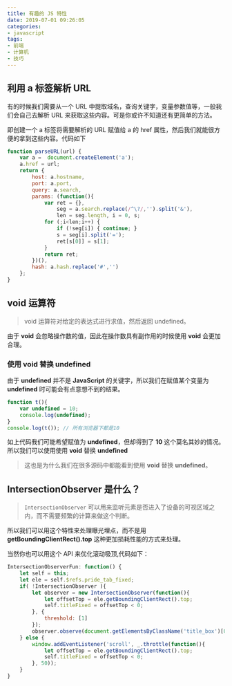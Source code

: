 ```yaml
---
title: 有趣的 JS 特性
date: 2019-07-01 09:26:05
categories:
- javascript
tags:
- 前端
- 计算机
- 技巧
---
```


## 利用 a 标签解析 URL

有的时候我们需要从一个 URL 中提取域名，查询关键字，变量参数值等，一般我们会自己去解析 URL 来获取这些内容。可是你或许不知道还有更简单的方法。

即创建一个 a 标签将需要解析的 URL 赋值给 a 的 href 属性，然后我们就能很方便的拿到这些内容。代码如下

```JavaScript
function parseURL(url) {
    var a =  document.createElement('a');
    a.href = url;
    return {
        host: a.hostname,
        port: a.port,
        query: a.search,
        params: (function(){
            var ret = {},
                seg = a.search.replace(/^\?/,'').split('&'),
                len = seg.length, i = 0, s;
            for (;i<len;i++) {
                if (!seg[i]) { continue; }
                s = seg[i].split('=');
                ret[s[0]] = s[1];
            }
            return ret;
        })(),
        hash: a.hash.replace('#','')
    };
}

```

## void 运算符

> void 运算符对给定的表达式进行求值，然后返回 undefined。

由于 **void** 会忽略操作数的值，因此在操作数具有副作用的时候使用 **void** 会更加合理。

### 使用 void 替换 undefined

由于 **undefined** 并不是 **JavaScript** 的关键字，所以我们在赋值某个变量为 **undefined** 时可能会有点意想不到的结果。

```JavaScript
function t(){
    var undefined = 10;
    console.log(undefined);
}
console.log(t()); // 所有浏览器下都是10
```

如上代码我们可能希望赋值为 **undefined**，但却得到了 **10** 这个莫名其妙的情况。所以我们可以使用使用 **void** 替换 **undefined**

> 这也是为什么我们在很多源码中都能看到使用 **void** 替换 **undefined**。

## IntersectionObserver 是什么？

>`IntersectionObserver` 可以用来监听元素是否进入了设备的可视区域之内，而不需要频繁的计算来做这个判断。

所以我们可以用这个特性来处理曝光埋点，而不是用 **getBoundingClientRect().top** 这种更加损耗性能的方式来处理。

当然你也可以用这个 API 来优化滚动吸顶,代码如下：

```JavaScript
IntersectionObserverFun: function() {
    let self = this;
    let ele = self.$refs.pride_tab_fixed;
    if( !IntersectionObserver ){
        let observer = new IntersectionObserver(function(){
            let offsetTop = ele.getBoundingClientRect().top;
            self.titleFixed = offsetTop < 0;
        }, {
            threshold: [1]
        });
        observer.observe(document.getElementsByClassName('title_box')[0]);
    } else {
        window.addEventListener('scroll', _.throttle(function(){
            let offsetTop = ele.getBoundingClientRect().top;
            self.titleFixed = offsetTop < 0;
        }, 50));
    }
}

```
